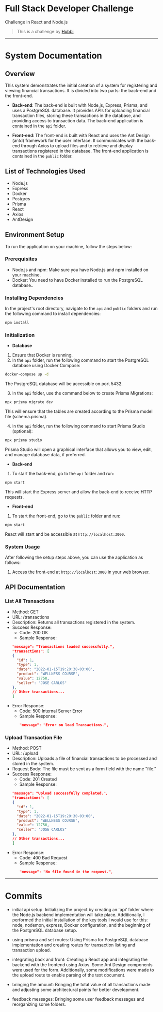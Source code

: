 # Full Stack Developer Challenge

Challenge in React and Node.js

> This is a challenge by [Hubbi](https://app.hubbi.app/)

---

# System Documentation

## Overview

This system demonstrates the initial creation of a system for registering and viewing financial transactions. It is divided into two parts: the back-end and the front-end.

- **Back-end**: The back-end is built with Node.js, Express, Prisma, and uses a PostgreSQL database. It provides APIs for uploading financial transaction files, storing these transactions in the database, and providing access to transaction data. The back-end application is contained in the `api` folder.

- **Front-end**: The front-end is built with React and uses the Ant Design (antd) framework for the user interface. It communicates with the back-end through Axios to upload files and to retrieve and display transactions registered in the database. The front-end application is contained in the `public` folder.

## List of Technologies Used

- Node.js
- Express
- Docker
- Postgres
- Prisma
- React
- Axios
- AntDesign

## Environment Setup

To run the application on your machine, follow the steps below:

### Prerequisites

- Node.js and npm: Make sure you have Node.js and npm installed on your machine.
- Docker: You need to have Docker installed to run the PostgreSQL database..

### Installing Dependencies

In the project's root directory, navigate to the `api` and `public` folders and run the following command to install dependencies:

```bash
npm install
```

### Initialization

- **Database**

1. Ensure that Docker is running.
2. In the `api` folder, run the following command to start the PostgreSQL database using Docker Compose:

```bash
docker-compose up -d
```

The PostgreSQL database will be accessible on port 5432.

3. In the `api` folder, use the command below to create Prisma Migrations:

```bash
npx prisma migrate dev
```

This will ensure that the tables are created according to the Prisma model file (schema.prisma).

4. In the `api` folder, run the following command to start Prisma Studio (optional):

```bash
npx prisma studio
```

Prisma Studio will open a graphical interface that allows you to view, edit, and manage database data, if preferred.

- **Back-end**

1. To start the back-end, go to the `api` folder and run:

```bash
npm start
```

This will start the Express server and allow the back-end to receive HTTP requests.

- **Front-end**

1. To start the front-end, go to the `public` folder and run:

```bash
npm start
```

React will start and be accessible at `http://localhost:3000`.

### System Usage

After following the setup steps above, you can use the application as follows:

1. Access the front-end at `http://localhost:3000` in your web browser.

## API Documentation

### List All Transactions

- Method: GET
- URL: /transactions
- Description: Returns all transactions registered in the system.
- Success Response:
  - Code: 200 OK
  - Sample Response:
  ```json
  "message": "Transactions loaded successfully.",
  "transactions": [
  {
    "id": 1,
    "type": 1,
    "date": "2022-01-15T19:20:30-03:00",
    "product": "WELLNESS COURSE",
    "value": 12750,
    "seller": "JOSE CARLOS"
  },
  // Other transactions...
  ]
  ```
- Error Response:
  - Code: 500 Internal Server Error
  - Sample Response:
    ```json
    "message": "Error on load Transactions.",
    ```

### Upload Transaction File

- Method: POST
- URL: /upload
- Description: Uploads a file of financial transactions to be processed and stored in the system.
- Request Body: The file must be sent as a form field with the name "file."
- Success Response:
  - Code: 201 Created
  - Sample Response:
  ```json
  "message": "Upload successfully completed.",
  "transactions": [
  {
    "id": 1,
    "type": 1,
    "date": "2022-01-15T19:20:30-03:00",
    "product": "WELLNESS COURSE",
    "value": 12750,
    "seller": "JOSE CARLOS"
  },
  // Other transactions...
  ]
  ```
- Error Response:
  - Code: 400 Bad Request
  - Sample Response:
    ```json
    "message": "No file found in the request.",
    ```

---

# Commits

- initial api setup: Initializing the project by creating an 'api' folder where the Node.js backend implementation will take place. Additionally, I performed the initial installation of the key tools I would use for this: node, nodemon, express, Docker configuration, and the beginning of the PostgreSQL database setup.

- using prisma and set routes: Using Prisma for PostgreSQL database implementation and creating routes for transaction listing and transaction upload.

- integrating back and front: Creating a React app and integrating the backend with the frontend using Axios. Some Ant Design components were used for the form. Additionally, some modifications were made to the upload route to enable parsing of the text document.

- bringing the amount: Bringing the total value of all transactions made and adjusting some architectural points for better development.

- feedback messages: Bringing some user feedback messages and reorganizing some folders.
